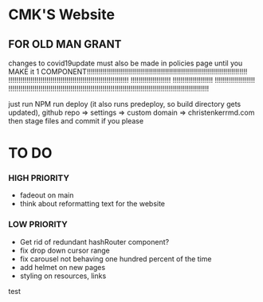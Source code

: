 # CMK'S Website

## FOR OLD MAN GRANT

changes to covid19update must also be made in policies page until you MAKE it 1 COMPONENT!!!!!!!!!!!!!!!!!!!!!!!!!!!!!!!!!!!!!!!!!!!!!!!!!!!!!!!!!!!!!!!!!!!!!!!!!!!!!!!!
!!!!!!!!!!!!!!!!!!!!!!!!!!!!!!!!!!!!!!!!!!!!!!!!!!!!!!!!!!!!
!!!!!!!!!!!!!!!!!!!!
!!!!!!!!!!!!!!!!!!!!
!!!!!!!!!!!!!!!!!!!!
!!!!!!!!!!!!!!!!!!!!!!!!!!!!!!!!!!!!!!!!!!!!!!!!!!!!!!!!!!!!!!!!!!!!!!!!!!!!!!!!!!!!!!!!!!!!!!!!!!!!

just run NPM run deploy (it also runs predeploy, so build directory gets updated), 
github repo => settings => custom domain => christenkerrmd.com
then stage files and commit if you please

# TO DO

### HIGH PRIORITY

- fadeout on main
- think about reformatting text for the website

### LOW PRIORITY

- Get rid of redundant hashRouter component?
- fix drop down cursor range
- fix carousel not behaving one hundred percent of the time
- add helmet on new pages
- styling on resources, links

test